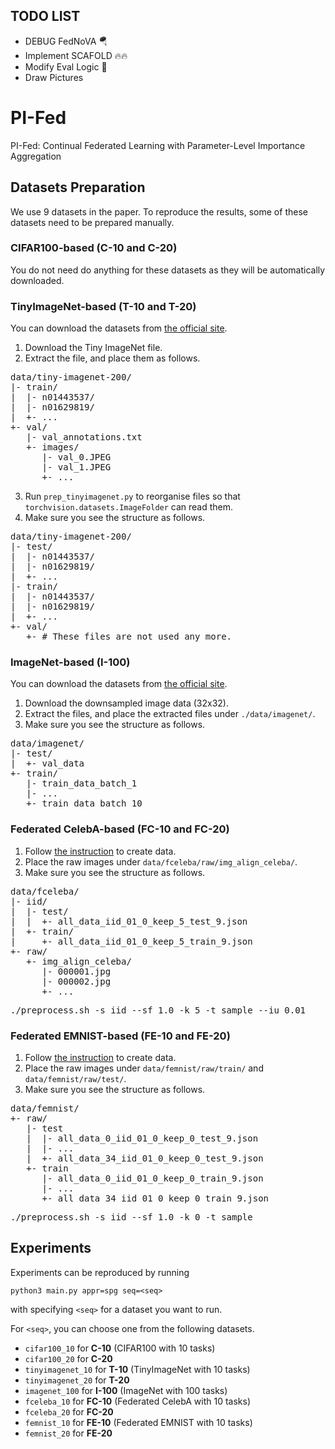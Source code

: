 ## TODO LIST
- DEBUG FedNoVA 🪂
- Implement SCAFOLD :fire::fire: 
- Modify Eval Logic :art:
- Draw Pictures

# PI-Fed
PI-Fed: Continual Federated Learning with Parameter-Level Importance Aggregation
## Datasets Preparation

We use 9 datasets in the paper. To reproduce the results, some of these datasets need to be prepared manually.

### CIFAR100-based (**C-10** and **C-20**)

You do not need do anything for these datasets as they will be automatically downloaded.

### TinyImageNet-based (**T-10** and **T-20**)

You can download the datasets from [the official site](https://image-net.org/).

1. Download the Tiny ImageNet file.
2. Extract the file, and place them as follows.

<pre>
data/tiny-imagenet-200/
|- train/
|  |- n01443537/
|  |- n01629819/
|  +- ...
+- val/
   |- val_annotations.txt
   +- images/
      |- val_0.JPEG
      |- val_1.JPEG
      +- ...
</pre>

3. Run `prep_tinyimagenet.py` to reorganise files so that `torchvision.datasets.ImageFolder` can read them.
4. Make sure you see the structure as follows.

<pre>
data/tiny-imagenet-200/
|- test/
|  |- n01443537/
|  |- n01629819/
|  +- ...
|- train/
|  |- n01443537/
|  |- n01629819/
|  +- ...
+- val/
   +- # These files are not used any more. 
</pre>

### ImageNet-based (**I-100**)

You can download the datasets from [the official site](https://image-net.org/).

1. Download the downsampled image data (32x32).
2. Extract the files, and place the extracted files under `./data/imagenet/`.
3. Make sure you see the structure as follows.

<pre>
data/imagenet/
|- test/
|  +- val_data
+- train/
   |- train_data_batch_1
   |- ...
   +- train_data_batch_10
</pre>

### Federated CelebA-based (**FC-10** and **FC-20**)

1. Follow [the instruction](https://github.com/TalwalkarLab/leaf/tree/master/data/celeba) to create data.
2. Place the raw images under `data/fceleba/raw/img_align_celeba/`.
3. Make sure you see the structure as follows.

<pre>
data/fceleba/
|- iid/
|  |- test/
|  |  +- all_data_iid_01_0_keep_5_test_9.json
|  +- train/ 
|     +- all_data_iid_01_0_keep_5_train_9.json
+- raw/
   +- img_align_celeba/
      |- 000001.jpg
      |- 000002.jpg
      +- ...
</pre>

<pre>
./preprocess.sh -s iid --sf 1.0 -k 5 -t sample --iu 0.01
</pre>
### Federated EMNIST-based (**FE-10** and **FE-20**)

1. Follow [the instruction](https://github.com/TalwalkarLab/leaf/tree/master/data/femnist) to create data.
2. Place the raw images under `data/femnist/raw/train/` and `data/femnist/raw/test/`.
3. Make sure you see the structure as follows.

<pre>
data/femnist/
+- raw/
   |- test
   |  |- all_data_0_iid_01_0_keep_0_test_9.json
   |  |- ...
   |  +- all_data_34_iid_01_0_keep_0_test_9.json
   +- train
      |- all_data_0_iid_01_0_keep_0_train_9.json
      |- ...
      +- all_data_34_iid_01_0_keep_0_train_9.json
</pre>
<pre>
./preprocess.sh -s iid --sf 1.0 -k 0 -t sample
</pre>
## Experiments

Experiments can be reproduced by running

```shell
python3 main.py appr=spg seq=<seq> 
```

with specifying `<seq>` for a dataset you want to run.

For `<seq>`, you can choose one from the following datasets.

- `cifar100_10` for **C-10** (CIFAR100 with 10 tasks)
- `cifar100_20` for **C-20**
- `tinyimagenet_10` for **T-10** (TinyImageNet with 10 tasks)
- `tinyimagenet_20` for **T-20**
- `imagenet_100` for **I-100** (ImageNet with 100 tasks)
- `fceleba_10` for **FC-10** (Federated CelebA with 10 tasks)
- `fceleba_20` for **FC-20**
- `femnist_10` for **FE-10** (Federated EMNIST with 10 tasks)
- `femnist_20` for **FE-20**